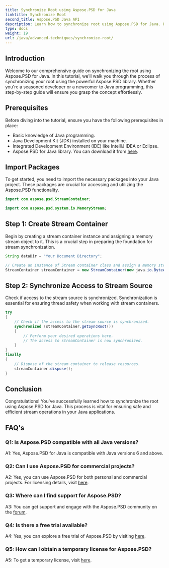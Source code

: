```yaml
---
title: Synchronize Root using Aspose.PSD for Java
linktitle: Synchronize Root
second_title: Aspose.PSD Java API
description: Learn how to synchronize root using Aspose.PSD for Java. Follow our step-by-step guide for efficient Java stream operations.
type: docs
weight: 19
url: /java/advanced-techniques/synchronize-root/
---
```

## Introduction

Welcome to our comprehensive guide on synchronizing the root using Aspose.PSD for Java. In this tutorial, we'll walk you through the process of synchronizing your root using the powerful Aspose.PSD library. Whether you're a seasoned developer or a newcomer to Java programming, this step-by-step guide will ensure you grasp the concept effortlessly.

## Prerequisites

Before diving into the tutorial, ensure you have the following prerequisites in place:

- Basic knowledge of Java programming.
- Java Development Kit (JDK) installed on your machine.
- Integrated Development Environment (IDE) like IntelliJ IDEA or Eclipse.
- Aspose.PSD for Java library. You can download it from [here](https://releases.aspose.com/psd/java/).

## Import Packages

To get started, you need to import the necessary packages into your Java project. These packages are crucial for accessing and utilizing the Aspose.PSD functionality.

```java
import com.aspose.psd.StreamContainer;

import com.aspose.psd.system.io.MemoryStream;
```

## Step 1: Create Stream Container

Begin by creating a stream container instance and assigning a memory stream object to it. This is a crucial step in preparing the foundation for stream synchronization.

```java
String dataDir = "Your Document Directory";

// Create an instance of Stream container class and assign a memory stream object.
StreamContainer streamContainer = new StreamContainer(new java.io.ByteArrayInputStream(new byte[0]));
```

## Step 2: Synchronize Access to Stream Source

Check if access to the stream source is synchronized. Synchronization is essential for ensuring thread safety when working with stream containers.

```java
try
{
    // Check if the access to the stream source is synchronized.
    synchronized (streamContainer.getSyncRoot())
    {
        // Perform your desired operations here.
        // The access to streamContainer is now synchronized.
    }
}
finally
{
    // Dispose of the stream container to release resources.
    streamContainer.dispose();
}
```

## Conclusion

Congratulations! You've successfully learned how to synchronize the root using Aspose.PSD for Java. This process is vital for ensuring safe and efficient stream operations in your Java applications.

## FAQ's

### Q1: Is Aspose.PSD compatible with all Java versions?

A1: Yes, Aspose.PSD for Java is compatible with Java versions 6 and above.

### Q2: Can I use Aspose.PSD for commercial projects?

A2: Yes, you can use Aspose.PSD for both personal and commercial projects. For licensing details, visit [here](https://purchase.aspose.com/buy).

### Q3: Where can I find support for Aspose.PSD?

A3: You can get support and engage with the Aspose.PSD community on the [forum](https://forum.aspose.com/c/psd/34).

### Q4: Is there a free trial available?

A4: Yes, you can explore a free trial of Aspose.PSD by visiting [here](https://releases.aspose.com/).

### Q5: How can I obtain a temporary license for Aspose.PSD?

A5: To get a temporary license, visit [here](https://purchase.aspose.com/temporary-license/).
